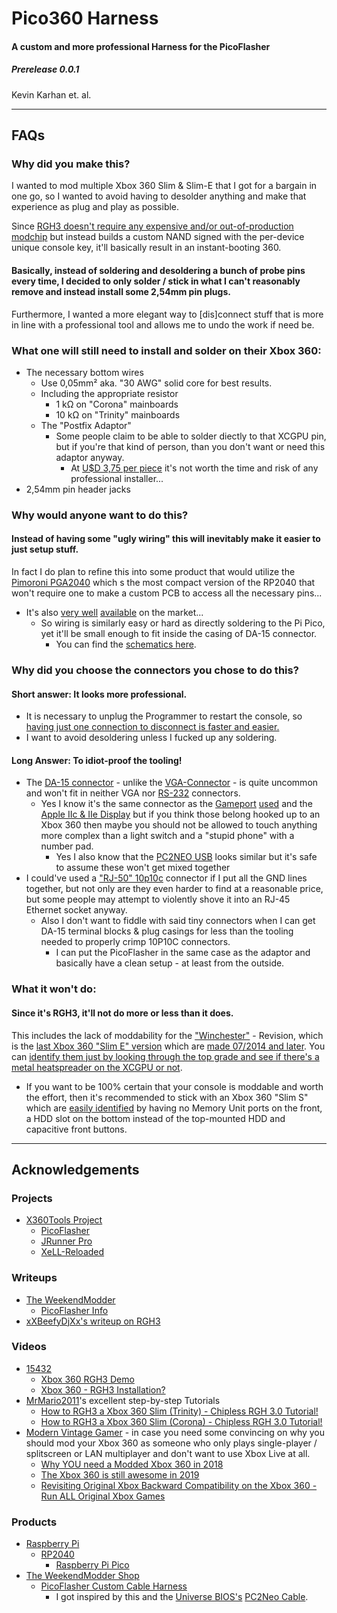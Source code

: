 # Pico360 Harness
#### A custom and more professional Harness for the PicoFlasher
##### Prerelease 0.0.1
Kevin Karhan et. al.

---
## FAQs
### Why did you make this?

I wanted to mod multiple Xbox 360 Slim & Slim-E that I got for a bargain in one go, so I wanted to avoid having to desolder anything and make that experience as plug and play as possible.

Since [RGH3 doesn't require any expensive and/or out-of-production modchip](https://gbatemp.net/threads/reset-glitch-hack-3-rgh3-for-xbox-360-with-instant-boot.606307/) but instead builds a custom NAND signed with the per-device unique console key, it'll basically result in an instant-booting 360.

#### Basically, instead of soldering and desoldering a bunch of probe pins every time, I decided to only solder / stick in what I can't reasonably remove and instead install some 2,54mm pin plugs.

Furthermore, I wanted a more elegant way to [dis]connect stuff that is more in line with a professional tool and allows me to undo the work if need be.

### What one will still need to install and solder on their Xbox 360:
- The necessary bottom wires
  - Use 0,05mm² aka. "30 AWG" solid core for best results.
  - Including the appropriate resistor
    -  1 kΩ on "Corona" mainboards
    - 10 kΩ on "Trinity" mainboards
  - The "Postfix Adaptor"
    - Some people claim to be able to solder diectly to that XCGPU pin, but if you're that kind of person, than you don't want or need this adaptor anyway.
      - At [U$D 3,75 per piece](https://weekendmodder.com/store/index.php?route=product/product&path=60&product_id=148) it's not worth the time and risk of any professional installer...
- 2,54mm pin header jacks

### Why would anyone want to do this?
#### Instead of having some "ugly wiring" this will inevitably make it easier to just setup stuff.
In fact I do plan to refine this into some product that would utilize the [Pimoroni PGA2040](https://shop.pimoroni.com/products/pga2040?variant=39359629656147) which s the most compact version of the RP2040 that won't require one to make a custom PCB to access all the necessary pins...
- It's also [very well](https://www.berrybase.de/en/pimoroni-pga2040) [available](https://buyzero.de/products/pga2040) on the market...
  - So wiring is similarly easy or hard as directly soldering to the Pi Pico, yet it'll be small enough to fit inside the casing of DA-15 connector.
    - You can find the [schematics here](https://cdn.shopify.com/s/files/1/0174/1800/files/pga2040_schematic.pdf?v=1622806355).

### Why did you choose the connectors you chose to do this?
#### Short answer: It looks more professional.
- It is necessary to unplug the Programmer to restart the console, so [having just one connection to disconnect is faster and easier.](https://youtu.be/hpOlGeCHwro?t=4654)
- I want to avoid desoldering unless I fucked up any soldering.
#### Long Answer: To idiot-proof the tooling!
- The [DA-15 connector](https://en.wikipedia.org/wiki/D-subminiature#Description,_nomenclature,_and_variants) - unlike the [VGA-Connector](https://en.wikipedia.org/wiki/VGA_connector) - is quite uncommon and won't fit in neither VGA nor [RS-232](https://en.wikipedia.org/wiki/RS-232#Data_and_control_signals) connectors.
  - Yes I know it's the same connector as the [Gameport](https://en.wikipedia.org/wiki/Game_port) [used](https://en.wikipedia.org/wiki/D-subminiature#DA-15_connectors_2) and the [Apple IIc & IIe Display](https://en.wikipedia.org/wiki/D-subminiature#DA-15_connectors) but if you think those belong hooked up to an Xbox 360 then maybe you should not be allowed to touch anything more complex than a light switch and a "stupid phone" with a number pad.
    - Yes I also know that the [PC2NEO USB](http://unibios.free.fr/pc2neo.html) looks similar but it's safe to assume these won't get mixed together
- I could've used a ["RJ-50" 10p10c](https://en.wikipedia.org/wiki/Modular_connector#10P10C) connector if I put all the GND lines together, but not only are they even harder to find at a reasonable price, but some people may attempt to violently shove it into an RJ-45 Ethernet socket anyway.
  - Also I don't want to fiddle with said tiny connectors when I can get DA-15 terminal blocks & plug casings for less than the tooling needed to properly crimp 10P10C connectors.
    - I can put the PicoFlasher in the same case as the adaptor and basically have a clean setup - at least from the outside.

### What it won't do:
#### Since it's RGH3, it'll not do more or less than it does.
This includes the lack of moddability for the ["Winchester"](https://www.youtube.com/watch?v=QwZCnMqNaQ0) - Revision, which is the [last Xbox 360 "Slim E" version](https://www.youtube.com/watch?v=Wt8szKmKrRU) which are [made 07/2014 and later](https://weekendmodder.com/identify.html). You can [identify them just by looking through the top grade and see if there's a metal heatspreader on the XCGPU or not](https://www.youtube.com/watch?v=nEBafRncgsk&t=16).
- If you want to be 100% certain that your console is moddable and worth the effort, then it's recommended to stick with an Xbox 360 "Slim S" which are [easily identified](https://weekendmodder.com/identify.html) by having no Memory Unit ports on the front, a HDD slot on the bottom instead of the top-mounted HDD and capacitive front buttons.

---
## Acknowledgements
### Projects
- [X360Tools Project](https://github.com/X360Tools)
  - [PicoFlasher](https://github.com/X360Tools/PicoFlasher)
  - [JRunner Pro](https://github.com/X360Tools/J-Runner-Pro)
  - [XeLL-Reloaded](https://github.com/X360Tools/xell-reloaded)
### Writeups
- [The WeekendModder](https://www.weekendmodder.com/index.html)
  - [PicoFlasher Info](https://www.weekendmodder.com/picoflasher.html)
- [xXBeefyDjXx's writeup on RGH3](https://www.se7ensins.com/forums/threads/rgh-3-0-guide-phat-slim-includes-quick-tool.1832979/)
### Videos
- [15432](https://www.youtube.com/@alexs.6892)
  - [Xbox 360 RGH3 Demo](https://www.youtube.com/watch?v=iVYqxLZ_KL0)
  - [Xbox 360 - RGH3 Installation?](https://www.youtube.com/watch?v=21HAn1-zwLg)
- [MrMario2011](https://mistermario.net/)'s excellent step-by-step Tutorials
  - [How to RGH3 a Xbox 360 Slim (Trinity) - Chipless RGH 3.0 Tutorial!](https://www.youtube.com/watch?v=D3DDglRBqfY)
  - [How to RGH3 a Xbox 360 Slim (Corona) - Chipless RGH 3.0 Tutorial!](https://www.youtube.com/watch?v=hpOlGeCHwro)
- [Modern Vintage Gamer](https://www.youtube.com/@ModernVintageGamer) - in case you need some convincing on why you should mod your Xbox 360 as someone who only plays single-player / splitscreen or LAN multiplayer and don't want to use Xbox Live at all.
  - [Why YOU need a Modded Xbox 360 in 2018](https://www.youtube.com/watch?v=8gduINQMxd0)
  - [The Xbox 360 is still awesome in 2019](https://www.youtube.com/watch?v=zFGz4aT1cgo)
  - [Revisiting Original Xbox Backward Compatibility on the Xbox 360 - Run ALL Original Xbox Games](https://www.youtube.com/watch?v=Da_ont-2AG0)
### Products
- [Raspberry Pi](https://www.raspberrypi.com/)
  - [RP2040](https://www.raspberrypi.com/products/rp2040/)
    - [Raspberry Pi Pico](https://www.raspberrypi.com/products/raspberry-pi-pico/)
- [The WeekendModder Shop](https://weekendmodder.com/store/index.php)
  - [PicoFlasher Custom Cable Harness](https://weekendmodder.com/store/index.php?route=product/product&path=60&product_id=274)
    - I got inspired by this and the [Universe BIOS's](http://unibios.free.fr/index.html) [PC2Neo Cable](http://unibios.free.fr/pc2neo.html).
